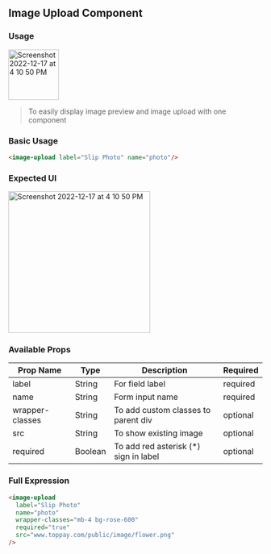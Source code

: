 ## Image Upload Component

### Usage
<img width="auto" height="100" alt="Screenshot 2022-12-17 at 4 10 50 PM" src="https://myoctocat.com/assets/images/base-octocat.svg">

> To easily display image preview and image upload with one component

### Basic Usage
```html
<image-upload label="Slip Photo" name="photo"/>
```

### Expected UI
<img width="281" alt="Screenshot 2022-12-17 at 4 10 50 PM" src="https://user-images.githubusercontent.com/35889976/208235824-167e677c-2d81-4aa4-9f19-65a5778347f1.png">

### Available Props

| Prop Name       | Type    | Description                           | Required |
|-----------------|---------|---------------------------------------|----------|
| label           | String  | For field label                       | required |
| name            | String  | Form input name                       | required |
| wrapper-classes | String  | To add custom classes to parent div   | optional |
| src             | String  | To show existing image                | optional |
| required        | Boolean | To add red asterisk (*) sign in label | optional |

### Full Expression

```html
<image-upload 
  label="Slip Photo" 
  name="photo"
  wrapper-classes="mb-4 bg-rose-600"
  required="true"
  src="www.toppay.com/public/image/flower.png"
/>
```
